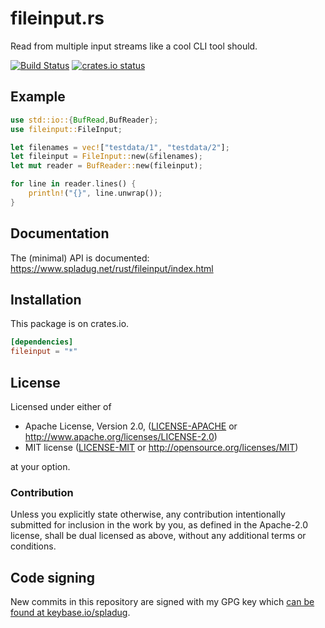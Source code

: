 # fileinput.rs

Read from multiple input streams like a cool CLI tool should.

[![Build Status](https://travis-ci.org/spladug/fileinput.rs.svg?branch=master)](https://travis-ci.org/spladug/fileinput.rs) [![crates.io status](https://img.shields.io/crates/v/fileinput.svg)](https://crates.io/crates/fileinput)

## Example

```rust
use std::io::{BufRead,BufReader};
use fileinput::FileInput;

let filenames = vec!["testdata/1", "testdata/2"];
let fileinput = FileInput::new(&filenames);
let mut reader = BufReader::new(fileinput);

for line in reader.lines() {
    println!("{}", line.unwrap());
}
```

## Documentation

The (minimal) API is documented:
https://www.spladug.net/rust/fileinput/index.html

## Installation

This package is on crates.io.

```toml
[dependencies]
fileinput = "*"
```

## License

Licensed under either of

* Apache License, Version 2.0, ([LICENSE-APACHE](LICENSE-APACHE) or http://www.apache.org/licenses/LICENSE-2.0)
* MIT license ([LICENSE-MIT](LICENSE-MIT) or http://opensource.org/licenses/MIT)

at your option.

### Contribution

Unless you explicitly state otherwise, any contribution intentionally submitted
for inclusion in the work by you, as defined in the Apache-2.0 license, shall
be dual licensed as above, without any additional terms or conditions.

## Code signing

New commits in this repository are signed with my GPG key which [can be found
at keybase.io/spladug](https://keybase.io/spladug).
